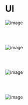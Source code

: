 # UI

![image](https://github.com/user-attachments/assets/4fb549c6-89b7-40de-8d31-2a841f06ebdb)

<br>
<br>

![image](https://github.com/user-attachments/assets/cefd034e-06b7-4358-92c6-fa042c56cfa7)

<br>
<br>

![image](https://github.com/user-attachments/assets/538ff2a2-85e6-4f28-a944-c300242f743b)

<br>
<br>

![image](https://github.com/user-attachments/assets/5dabd6c5-b014-4692-b783-6a36cff7c16d)
